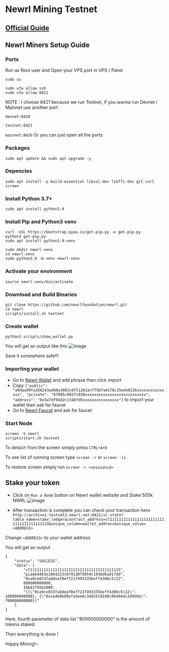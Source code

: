 # Newrl Mining Testnet
## [Official Guide](https://docs.newrl.net/Validating/running-validator-node/)

## Newrl Miners Setup Guide

### Ports
Run as Root user and Open your VPS port in VPS / Panel
```
sudo su
```
```
sudo ufw allow ssh 
sudo ufw allow 8421
```
NOTE : I choose 8421 because we run Testnet, if you wanna run Devnet / Mainnet use another port

`devnet:8420`

`testnet:8421`

`mainnet:8426`
Or you can just open all the ports


### Packages
```
sudo apt update && sudo apt upgrade -y
```

### Depencies
```
sudo apt install -y build-essential libssl-dev libffi-dev git curl screen
```

### Install Python 3.7+
```
sudo apt install python3.9
```

### Install Pip and Python3 venv
```
curl -sSL https://bootstrap.pypa.io/get-pip.py -o get-pip.py
python3 get-pip.py
sudo apt install python3.9-venv
```
```
sudo mkdir newrl-venv
cd newrl-venv
sudo python3.9 -m venv newrl-venv
```

### Activate your environment
```
source newrl-venv/bin/activate
```

### Download and Build Binaries
```
git clone https://github.com/newrlfoundation/newrl.git
cd newrl
scripts/install.sh testnet
```

### Create wallet
```
python3 scripts/show_wallet.py
```
You will get an output like this 
![image](https://user-images.githubusercontent.com/34649601/193610661-b0667d5c-09d4-4740-82e1-e8c26278b883.png)

Save it somewhere safe!!!

### Importing your wallet

- Go to [Newrl Wallet](https://wallet.newrl.net/) and add phrase then click import
- Copy `{"public": "a9daa99fa288243adb8a3063c0f51261acf75b7a4178c25ede8226xxxxxxxxxxxxxxx", "private": "67095c002fc038xxxxxxxxxxxxxxxxxxxxxxxxxxx", "address": "0x5e7df94d2c134bfd5xxxxxxxxxxxxxxxx"}` to import your wallet then ask for faucet
- Go to [Newrl Faucet](https://wallet.newrl.net/faucet/) and ask for faucet

### Start Node
```
screen -S newrl
scripts/start.sh testnet
```

To detach from the screen simply press `CTRL+A+D`

To see list of running screen type `screen -r` or `screen -ls`

To restore screen simply run `screen -r <sessionid>`


## Stake your token

- Click on `Run a Node` button on Newrl wallet website and Stake 500k NWRL
![image](https://user-images.githubusercontent.com/34649601/193604862-dff6588b-48e0-4287-8090-d296c5801d42.png)

- After transaction is complete you can check your transaction here `http://archive1-testnet1.newrl.net:8421/sc-state?table_name=stake_ledger&contract_address=ct1111111111111111111111111111111111111115&unique_column=wallet_address&unique_value=<ADDRESS>`
 
Change `<ADDRESS>` to your wallet address

You will get an output
```
{
    "status": "SUCCESS",
    "data": [
        "ct1111111111111111111111111111111111111115",
        "piaebd403e1864223c07413075054c1936d6ad17dd",
        "0xa9ce833fa8deaf8e7f21f493335beff4386c5c22",
        800000000000,
        1664279562000,
        "[{\"0xa9ce833fa8deaf8e7f21f493335beff4386c5c22\": 100000000000}, {\"0xce4b9b89efa5ee6c34655c8198c09494dc3d95bb\": 700000000000}]"
    ]
}
```
Here, fourth parameter of data list "800000000000" is the amount of tokens staked.

Then everything is done ! 

Happy Mining!~
